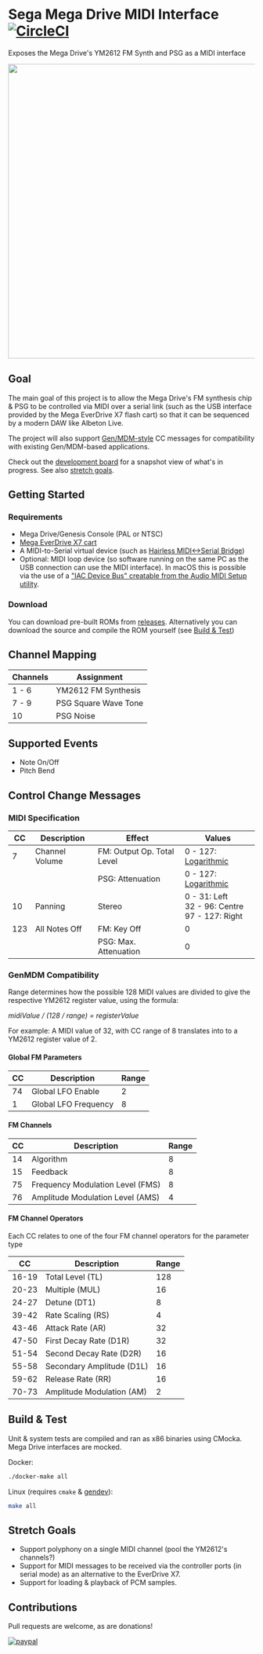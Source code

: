 # Sega Mega Drive MIDI Interface [![CircleCI](https://circleci.com/gh/rhargreaves/mega-drive-midi-interface.svg?style=svg)](https://circleci.com/gh/rhargreaves/mega-drive-midi-interface)

Exposes the Mega Drive's YM2612 FM Synth and PSG as a MIDI interface

<p align="center">
    <img src="https://github.com/rhargreaves/mega-drive-midi-interface/raw/master/docs/screenshot.png" width="600" />
</p>

## Goal

The main goal of this project is to allow the Mega Drive's FM synthesis chip & PSG to be controlled via MIDI over a serial link (such as the USB interface provided by the Mega EverDrive X7 flash cart) so that it can be sequenced by a modern DAW like Albeton Live.

The project will also support [Gen/MDM-style](https://catskullelectronics.com/public/genMDM.pdf) CC messages for compatibility with existing Gen/MDM-based applications.

Check out the [development board](https://github.com/rhargreaves/mega-drive-midi-interface/projects/1) for a snapshot view of what's in progress. See also [stretch goals](#stretch-goals).

## Getting Started

### Requirements

- Mega Drive/Genesis Console (PAL or NTSC)
- [Mega EverDrive X7 cart](https://krikzz.com/store/home/33-mega-everdrive-v2.html)
- A MIDI-to-Serial virtual device (such as [Hairless MIDI<->Serial Bridge](http://projectgus.github.io/hairless-midiserial/))
- Optional: MIDI loop device (so software running on the same PC as the USB connection can use the MIDI interface). In macOS this is possible via the use of a ["IAC Device Bus" creatable from the Audio MIDI Setup utility](https://help.ableton.com/hc/en-us/articles/209774225-Using-virtual-MIDI-buses).

### Download

You can download pre-built ROMs from [releases](https://github.com/rhargreaves/mega-drive-midi-interface/releases). Alternatively you can download the source and compile the ROM yourself (see [Build & Test](#build--test))

## Channel Mapping

| Channels | Assignment           |
| -------- | -------------------- |
| 1 - 6    | YM2612 FM Synthesis  |
| 7 - 9    | PSG Square Wave Tone |
| 10       | PSG Noise            |

## Supported Events

- Note On/Off
- Pitch Bend

## Control Change Messages

### MIDI Specification

| CC  | Description    | Effect                     | Values                                             |
| --- | -------------- | -------------------------- | -------------------------------------------------- |
| 7   | Channel Volume | FM: Output Op. Total Level | 0 - 127: [Logarithmic](src/midi.c#L24)             |
|     |                | PSG: Attenuation           | 0 - 127: [Logarithmic](src/midi.c#L45)             |
| 10  | Panning        | Stereo                     | 0 - 31: Left<br>32 - 96: Centre<br>97 - 127: Right |
| 123 | All Notes Off  | FM: Key Off                | 0                                                  |
|     |                | PSG: Max. Attenuation      | 0                                                  |

### GenMDM Compatibility

Range determines how the possible 128 MIDI values are divided to give the respective YM2612 register value, using the formula:

_midiValue / (128 / range) = registerValue_

For example: A MIDI value of 32, with CC range of 8 translates into to a YM2612 register value of 2.

#### Global FM Parameters

| CC  | Description          | Range |
| --- | -------------------- | ----- |
| 74  | Global LFO Enable    | 2     |
| 1   | Global LFO Frequency | 8     |

#### FM Channels

| CC  | Description                      | Range |
| --- | -------------------------------- | ----- |
| 14  | Algorithm                        | 8     |
| 15  | Feedback                         | 8     |
| 75  | Frequency Modulation Level (FMS) | 8     |
| 76  | Amplitude Modulation Level (AMS) | 4     |

#### FM Channel Operators

Each CC relates to one of the four FM channel operators for the parameter type

| CC    | Description               | Range |
| ----- | ------------------------- | ----- |
| 16-19 | Total Level (TL)          | 128   |
| 20-23 | Multiple (MUL)            | 16    |
| 24-27 | Detune (DT1)              | 8     |
| 39-42 | Rate Scaling (RS)         | 4     |
| 43-46 | Attack Rate (AR)          | 32    |
| 47-50 | First Decay Rate (D1R)    | 32    |
| 51-54 | Second Decay Rate (D2R)   | 16    |
| 55-58 | Secondary Amplitude (D1L) | 16    |
| 59-62 | Release Rate (RR)         | 16    |
| 70-73 | Amplitude Modulation (AM) | 2     |

## Build & Test

Unit & system tests are compiled and ran as x86 binaries using CMocka. Mega Drive interfaces are mocked.

Docker:

```sh
./docker-make all
```

Linux (requires `cmake` & [gendev](https://github.com/kubilus1/gendev)):

```sh
make all
```

## Stretch Goals

- Support polyphony on a single MIDI channel (pool the YM2612's channels?)
- Support for MIDI messages to be received via the controller ports (in serial mode) as an alternative to the EverDrive X7.
- Support for loading & playback of PCM samples.

## Contributions

Pull requests are welcome, as are donations!

[![paypal](https://www.paypalobjects.com/en_US/i/btn/btn_donateCC_LG.gif)](https://www.paypal.com/cgi-bin/webscr?cmd=_s-xclick&hosted_button_id=4VY6LCUMYLD42&source=url)
